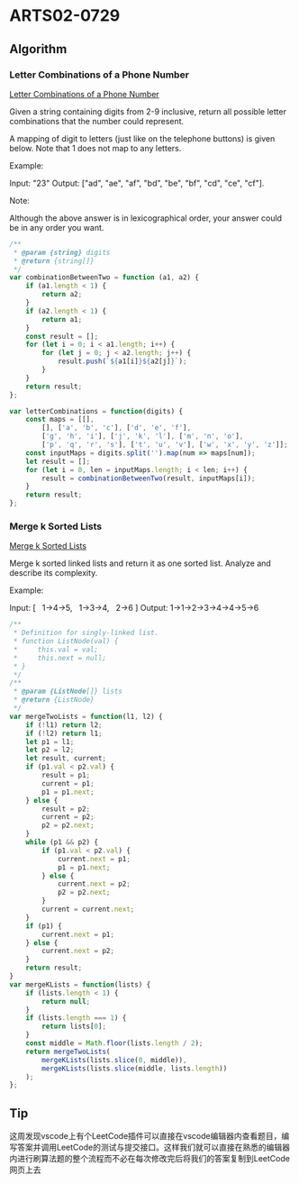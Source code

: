 # ARTS02-0729

## Algorithm

### Letter Combinations of a Phone Number

[Letter Combinations of a Phone Number](https://leetcode-cn.com/problems/letter-combinations-of-a-phone-number/)

Given a string containing digits from 2-9 inclusive, return all possible letter combinations that the number could represent.

A mapping of digit to letters (just like on the telephone buttons) is given below. Note that 1 does not map to any letters.

Example:

Input: "23"
Output: ["ad", "ae", "af", "bd", "be", "bf", "cd", "ce", "cf"].

Note:

Although the above answer is in lexicographical order, your answer could be in any order you want.

```javascript
/**
 * @param {string} digits
 * @return {string[]}
 */
var combinationBetweenTwo = function (a1, a2) {
    if (a1.length < 1) {
        return a2;
    }
    if (a2.length < 1) {
        return a1;
    }
    const result = [];
    for (let i = 0; i < a1.length; i++) {
        for (let j = 0; j < a2.length; j++) {
            result.push(`${a1[i]}${a2[j]}`);
        }
    }
    return result;
};

var letterCombinations = function(digits) {
    const maps = [[],
        [], ['a', 'b', 'c'], ['d', 'e', 'f'],
        ['g', 'h', 'i'], ['j', 'k', 'l'], ['m', 'n', 'o'],
        ['p', 'q', 'r', 's'], ['t', 'u', 'v'], ['w', 'x', 'y', 'z']];
    const inputMaps = digits.split('').map(num => maps[num]);
    let result = [];
    for (let i = 0, len = inputMaps.length; i < len; i++) {
        result = combinationBetweenTwo(result, inputMaps[i]);
    }
    return result;
};
```

### Merge k Sorted Lists

[Merge k Sorted Lists](https://leetcode-cn.com/problems/merge-k-sorted-lists/)

Merge k sorted linked lists and return it as one sorted list. Analyze and describe its complexity.

Example:

Input:
[
  1->4->5,
  1->3->4,
  2->6
]
Output: 1->1->2->3->4->4->5->6

```javascript
/**
 * Definition for singly-linked list.
 * function ListNode(val) {
 *     this.val = val;
 *     this.next = null;
 * }
 */
/**
 * @param {ListNode[]} lists
 * @return {ListNode}
 */
var mergeTwoLists = function(l1, l2) {
    if (!l1) return l2;
    if (!l2) return l1;
    let p1 = l1;
    let p2 = l2;
    let result, current;
    if (p1.val < p2.val) {
        result = p1;
        current = p1;
        p1 = p1.next;
    } else {
        result = p2;
        current = p2;
        p2 = p2.next;
    }
    while (p1 && p2) {
        if (p1.val < p2.val) {
            current.next = p1;
            p1 = p1.next;
        } else {
            current.next = p2;
            p2 = p2.next;
        }
        current = current.next;
    }
    if (p1) {
        current.next = p1;
    } else {
        current.next = p2;
    }
    return result;
}
var mergeKLists = function(lists) {
    if (lists.length < 1) {
        return null;
    }
    if (lists.length === 1) {
        return lists[0];
    }
    const middle = Math.floor(lists.length / 2);
    return mergeTwoLists(
        mergeKLists(lists.slice(0, middle)),
        mergeKLists(lists.slice(middle, lists.length))
    );
};
```

## Tip

这周发现vscode上有个LeetCode插件可以直接在vscode编辑器内查看题目，编写答案并调用LeetCode的测试与提交接口。这样我们就可以直接在熟悉的编辑器内进行刷算法题的整个流程而不必在每次修改完后将我们的答案复制到LeetCode网页上去